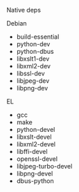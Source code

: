 Native deps

Debian

  * build-essential
  * python-dev
  * python-dbus
  * libxslt1-dev
  * libxml2-dev
  * libssl-dev
  * libjpeg-dev
  * libpng-dev

EL
  * gcc
  * make
  * python-devel
  * libxslt-devel
  * libxml2-devel
  * libffi-devel
  * openssl-devel
  * libjpeg-turbo-devel
  * libpng-devel
  * dbus-python

